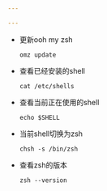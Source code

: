 ```yaml
---

---
```




* 更新ooh my zsh

  ```
  omz update
  ```

* 查看已经安装的shell

  ```
  cat /etc/shells
  ```

* 查看当前正在使用的shell

  ```
  echo $SHELL
  ```

* 当前shell切换为zsh

  ```
  chsh -s /bin/zsh
  ```

* 查看zsh的版本

  ```
  zsh --version
  ```

  

